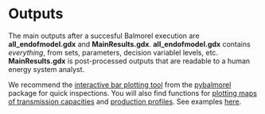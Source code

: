 # Outputs

The main outputs after a succesful Balmorel execution are **all_endofmodel.gdx** and **MainResults.gdx**. **all_endofmodel.gdx** contains *everything*, from sets, parameters, decision variablel levels, etc. **MainResults.gdx** is post-processed outputs that are readable to a human energy system analyst. 

We recommend the [interactive bar plotting tool](https://balmorelcommunity.github.io/pybalmorel/autoapi/pybalmorel/classes/index.html#pybalmorel.classes.MainResults.interactive_bar_chart) from the [pybalmorel](https://balmorelcommunity.github.io/pybalmorel/) package for quick inspections. You will also find functions for [plotting maps of transmission capacities](https://balmorelcommunity.github.io/pybalmorel/autoapi/pybalmorel/classes/index.html#pybalmorel.classes.MainResults.plot_map) and [production profiles](https://balmorelcommunity.github.io/pybalmorel/autoapi/pybalmorel/classes/index.html#pybalmorel.classes.MainResults.plot_profile). See examples [here](https://github.com/balmorelcommunity/pybalmorel/blob/master/examples/PostProcessing.ipynb).